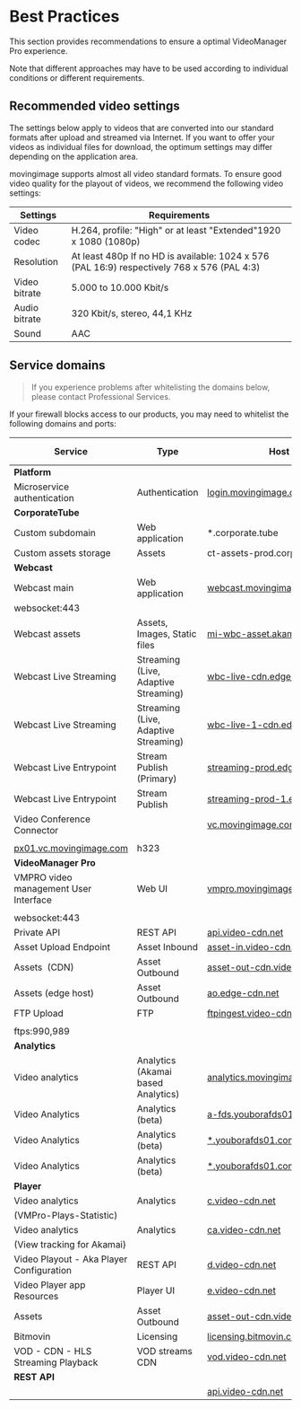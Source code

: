 # Best Practices

This section provides recommendations to ensure a optimal VideoManager Pro experience.

Note that different approaches may have to be used according to individual conditions or different requirements.

## Recommended video settings

The settings below apply to videos that are converted into our standard formats after upload and streamed via Internet. 
If you want to offer your videos as individual files for download, the optimum settings may differ depending on the application area.

movingimage supports almost all video standard formats. 
To ensure good video quality for the playout of videos, we recommend the following video settings:

| Settings    | Requirements                                                                                |
|-------------|---------------------------------------------------------------------------------------------|
| Video codec | H.264, profile: "High" or at least "Extended"1920 x 1080 (1080p)                            |
| Resolution  | At least 480p If no HD is available: 1024 x 576 (PAL 16:9) respectively 768 x 576 (PAL 4:3) |
| Video bitrate            |               5.000 to 10.000 Kbit/s                                                                              |
| Audio bitrate            |      320 Kbit/s, stereo, 44,1 KHz                                                                                       |
|   Sound           |                          AAC                                                                   |

## Service domains

> If you experience problems after whitelisting the domains below, please contact Professional Services.

If your firewall blocks access to our products, you may need to whitelist the following domains and ports:

| Service                                                    | Type                                 | Host                                                                                                                                                                                          | Protocol/Port | Content Type |
|------------------------------------------------------------| ------------------------------------ | --------------------------------------------------------------------------------------------------------------------------------------------------------------------------------------------- | ------------- | ------------ |
| **Platform**                                               |                                      |                                                                                                                                                                                               |               |              |
| Microservice authentication                                | Authentication                       | [login.movingimage.com                  ](http://login.movingimage.com/)                                                                                                                      | https:443     |              |
| **CorporateTube**                                          |                                      |                                                                                                                                                                                               |               |
| Custom subdomain                                           | Web application                      | \*.corporate.tube                                                                                                                                                                             | https:443     |              |
| Custom assets storage                                      | Assets                               | ct-assets-prod.corporate.tube                                                                                                                                                                 | https:443     |              |
| **Webcast**                                                |                                      |                                                                                                                                                                                               |               |              |
| Webcast main                                               | Web application                      | [webcast.movingimage.com](http://webcast.movingimage.com/)                                                                                                                                    | https:443     |              |
| websocket:443                                              |
| Webcast assets                                             | Assets, Images, Static files         | [mi-wbc-asset.akamaized.net](http://mi-wbc-asset.akamaized.net/)                                                                                                                              | https:443     |              |
| Webcast Live Streaming                                     | Streaming (Live, Adaptive Streaming) | [wbc-live-cdn.edge-cdn.net](http://wbc-live-cdn.edge-cdn.net/)                                                                                                                                | https:443     |              |
| Webcast Live Streaming                                     | Streaming (Live, Adaptive Streaming) | [wbc-live-1-cdn.edge-cdn.net](http://wbc-live-1-cdn.edge-cdn.net/)                                                                                                                            | https:443     |              |
| Webcast Live Entrypoint                                    | Stream Publish (Primary)             | [streaming-prod.edge-cdn.net](http://streaming-prod.edge-cdn.net/)                                                                                                                            | rtmp:1935     |              |
| Webcast Live Entrypoint                                    | Stream Publish                       | [streaming-prod-1.edge-cdn.net](http://streaming-prod-1.edge-cdn.net/)                                                                                                                        | rtmp:1935     |              |
| Video Conference Connector                                 |                                      | [vc.movingimage.com](http://vc.movingimage.com/)                                                                                                                                              | sip           |              |
|                                                            |                                      |
| [px01.vc.movingimage.com](http://px01.vc.movingimage.com/) | h323                                 |
| **VideoManager Pro**                                       |                                      |                                                                                                                                                                                               |               |
| VMPRO video management User Interface                      | Web UI                               | [vmpro.movingimage.com](http://vmpro.movingimage.com/)                                                                                                                                        | https:443     |              |
|                                                            |
| websocket:443                                              |
| Private API                                                | REST API                             | [api.video-cdn.net](http://api.video-cdn.net/)                                                                                                                                                | https:443     |              |
| Asset Upload Endpoint                                      | Asset Inbound                        | [asset-in.video-cdn.net](http://asset-in.video-cdn.net/)                                                                                                                                      | https:443     |              |
| Assets  (CDN)                                              | Asset Outbound                       | [asset-out-cdn.video-cdn.net](http://asset-out-cdn.video-cdn.net/)                                                                                                                            | https:443     |              |
| Assets (edge host)                                         | Asset Outbound                       | [ao.edge-cdn.net](http://ao.edge-cdn.net/)                                                                                                                                                    |               |
| FTP Upload                                                 | FTP                                  | [ftpingest.video-cdn.net](http://ftpingest.video-cdn.net/)                                                                                                                                    | ftp:21        |              |
|                                                            |
| ftps:990,989                                               |
| **Analytics**                                              |                                      |                                                                                                                                                                                               |               |              |
| Video analytics                                            | Analytics (Akamai based Analytics)   | [analytics.movingimage.com](http://mima.movingimage.com/)                                                                                                                                     | https:443     |              |
| Video Analytics                                            | Analytics (beta)                     | [a-fds.youborafds01.com](https://a-fds.youborafds01.com/data?outputformat=json&system=movingimage&pluginVersion=6.8.7-adapterless-js&requestNumber=0.4223595442072736&timemark=1638967649246) |               |
| Video Analytics                                            | Analytics (beta)                     | [\*.youborafds01.com](http://youborafds01.com/)                                                                                                                                               |               |
| Video Analytics                                            | Analytics (beta)                     | [\*.youborafds01.com](http://youborafds01.com/)                                                                                                                                               |               |
| **Player**                                                 |                                      |                                                                                                                                                                                               |               |              |
| Video analytics                                            | Analytics                            | [c.video-cdn.net](http://c.video-cdn.net/)                                                                                                                                                    | https:443     |              |
| (VMPro-Plays-Statistic)                                    |
| Video analytics                                            | Analytics                            | [ca.video-cdn.net](http://ca.video-cdn.net/)                                                                                                                                                  | https:443     |              |
| (View tracking for Akamai)                                 |
| Video Playout - Aka Player Configuration                   | REST API                             | [d.video-cdn.net](http://d.video-cdn.net/)                                                                                                                                                    | https:443     | text/json    |
| Video Player app Resources                                 | Player UI                            | [e.video-cdn.net](http://e.video-cdn.net/)                                                                                                                                                    | https:443     | html, js     |
| Assets                                                     | Asset Outbound                       | [asset-out-cdn.video-cdn.net](http://asset-out-cdn.video-cdn.net/)                                                                                                                            | https:443     | video/mp4    |
| Bitmovin                                                   | Licensing                            | [licensing.bitmovin.com](http://nlicensing.bitmovin.comg.bitmovin.com/)                                                                                                                       | https:443     |              |
| VOD - CDN - HLS Streaming Playback                         | VOD streams CDN                      | [vod.video-cdn.net](http://vod.video-cdn.net/)                                                                                                                                                | https:443     |              |
| **REST API**                                               |                                      |                                                                                                                                                                                               |               |              |
|                                                            |                                      | [api.video-cdn.net](http://api.video-cdn.net/)                                                                                                                                                |               |
